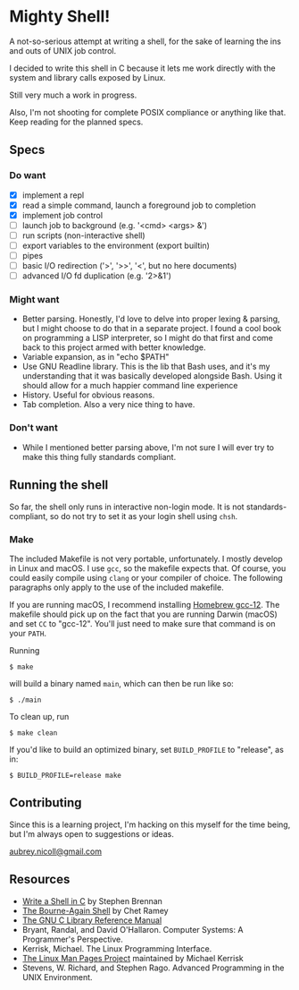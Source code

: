 # Mighty Shell!

A not-so-serious attempt at writing a shell, for the sake of learning the ins and outs of UNIX job control.

I decided to write this shell in C because it lets me work directly with the system and library calls exposed by Linux.

Still very much a work in progress.

Also, I'm not shooting for complete POSIX compliance or anything like that. Keep reading for the planned specs.

## Specs
### Do want
- [x] implement a repl
- [x] read a simple command, launch a foreground job to completion
- [x] implement job control
- [ ] launch job to background (e.g. '\<cmd> \<args> &')
- [ ] run scripts (non-interactive shell)
- [ ] export variables to the environment (export builtin)
- [ ] pipes
- [ ] basic I/O redirection ('>', '>>', '<', but no here documents)
- [ ] advanced I/O fd duplication (e.g. '2>&1')

### Might want
- Better parsing. Honestly, I'd love to delve into proper lexing & parsing, but I might choose to do that in a separate project. I found a cool book on programming a LISP interpreter, so I might do that first and come back to this project armed with better knowledge.
- Variable expansion, as in "echo $PATH"
- Use GNU Readline library. This is the lib that Bash uses, and it's my understanding that it was basically developed alongside Bash. Using it should allow for a much happier command line experience
- History. Useful for obvious reasons.
- Tab completion. Also a very nice thing to have.

### Don't want
- While I mentioned better parsing above, I'm not sure I will ever try to make this thing fully standards compliant.

## Running the shell
So far, the shell only runs in interactive non-login mode. It is not standards-compliant, so do not try to set it as your login shell using `chsh`.

### Make
The included Makefile is not very portable, unfortunately. I mostly develop in Linux and macOS. I use `gcc`, so the makefile expects that. Of course, you could easily compile using `clang` or your compiler of choice. The following paragraphs only apply to the use of the included makefile.

If you are running macOS, I recommend installing [Homebrew gcc-12](https://formulae.brew.sh/formula/gcc). The makefile should pick up on the fact that you are running Darwin (macOS) and set `CC` to "gcc-12". You'll just need to make sure that command is on your `PATH`.

Running
```
$ make
```
will build a binary named `main`, which can then be run like so:
```
$ ./main
```

To clean up, run
```
$ make clean
```

If you'd like to build an optimized binary, set `BUILD_PROFILE` to "release", as in:
```
$ BUILD_PROFILE=release make
```

## Contributing

Since this is a learning project, I'm hacking on this myself for the time being, but I'm always open to suggestions or ideas.

aubrey.nicoll@gmail.com

## Resources
- [Write a Shell in C](https://brennan.io/2015/01/16/write-a-shell-in-c/) by Stephen Brennan
- [The Bourne-Again Shell](http://www.aosabook.org/en/bash.html) by Chet Ramey
- [The GNU C Library Reference Manual](https://www.gnu.org/software/libc/manual/html_node/index.html)
- Bryant, Randal, and David O'Hallaron. Computer Systems: A Programmer's Perspective.
- Kerrisk, Michael. The Linux Programming Interface.
- [The Linux Man Pages Project](https://man7.org/linux/man-pages/index.html) maintained by Michael Kerrisk
- Stevens, W. Richard, and Stephen Rago. Advanced Programming in the UNIX Environment.
